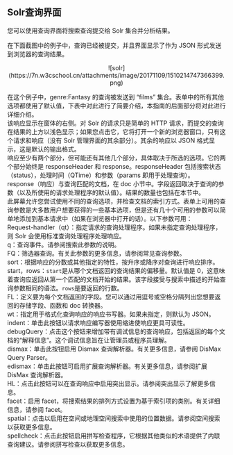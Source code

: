 ## Solr查询界面 
<div class="content-intro view-box ">您可以使用查询界面将搜索查询提交给 Solr 集合并分析结果。
      
  
在下面截图中的例子中，查询已经被提交，并且界面显示了作为 JSON 形式发送到浏览器的查询结果。  
<p style="text-align: center; ">
    ![solr](https://7n.w3cschool.cn/attachments/image/20171109/1510214747366399.png)
  
在这个例子中，genre:Fantasy 的查询被发送到 “films” 集合。表单中的所有其他选项都使用了默认值，下表中对此进行了简要介绍，本指南的后面部分将对此进行详细介绍。  
该响应显示在窗体的右侧。对 Solr 的请求只是简单的 HTTP 请求，而提交的查询在结果的上方以浅色显示；如果您点击它，它将打开一个新的浏览器窗口，只有这个请求和响应（没有 Solr 管理界面的其余部分）。其余的响应以 JSON 格式显示，这是默认的输出格式。  
响应至少有两个部分，但可能还有其他几个部分，具体取决于所选的选项。它的两个部分始终是 responseHeader 和 response。responseHeader 包括搜索状态（status），处理时间（QTime）和参数（params 即用于处理查询）。  
response（响应）与查询匹配的文档，在 doc 小节中。字段返回取决于查询的参数（以及所使用的请求处理程序的默认值）。结果的数量也包括在本节中。  
此屏幕允许您尝试使用不同的查询选项，并检查文档的索引方式。表单上可用的查询参数是大多数用户想要获得的一些基本选项，但是还有几十个可用的参数可以简单地添加到基本请求中（如果在浏览器中打开的话）。以下参数可用：  
<span style="font-weight: normal;">Request-handler（qt）：</span>指定请求的查询处理程序。如果未指定查询处理程序，则 Solr 会使用标准查询处理程序处理响应。  
    q：查询事件。请参阅搜索此参数的说明。  
    FQ：筛选器查询。有关此参数的更多信息，请参阅常见查询参数。  
    sort：根据响应的分数或其他指定的特性，按升序或降序对查询进行响应排序。  
    start，rows：<code>start</code>是从哪个文档返回的查询结果的偏移量。默认值是 0，这意味着查询应返回从第一个匹配的文档开始的结果。该字段接受与搜索中描述的开始查询参数相同的语法。<code>rows</code>是要返回的行数。  
    FL：定义要为每个文档返回的字段。您可以通过用逗号或空格分隔列出您想要返回的存储字段、函数和 doc 转换器。  
    wt：指定用于格式化查询响应的响应书写器。如果未指定，则默认为 JSON。  
    indent：单击此按钮以请求响应编写器使用缩进使响应更具可读性。  
    debugQuery：点击这个按钮来增加带有调试信息的查询响应，包括返回的每个文档的“解释信息”。这个调试信息旨在让管理员或程序员理解。  
    dismax：单击此按钮启用 Dismax 查询解析器。有关更多信息，请参阅 DisMax Query Parser。  
    edismax：单击此按钮可启用扩展查询解析器。有关更多信息，请参阅扩展 DisMax 查询解析器。  
    HL：点击此按钮可以在查询响应中启用突出显示。请参阅突出显示了解更多信息。  
    facet：启用 facet，将搜索结果的排列方式设置为基于索引项的类别。有关详细信息，请参阅 facet。  
    spatial：点击以启用在空间或地理空间搜索中使用的位置数据。请参阅空间搜索以获取更多信息。  
    spellcheck：点击此按钮启用拼写检查程序，它根据其他类似的术语提供了内联查询建议。请参阅拼写检查以获取更多信息。  
